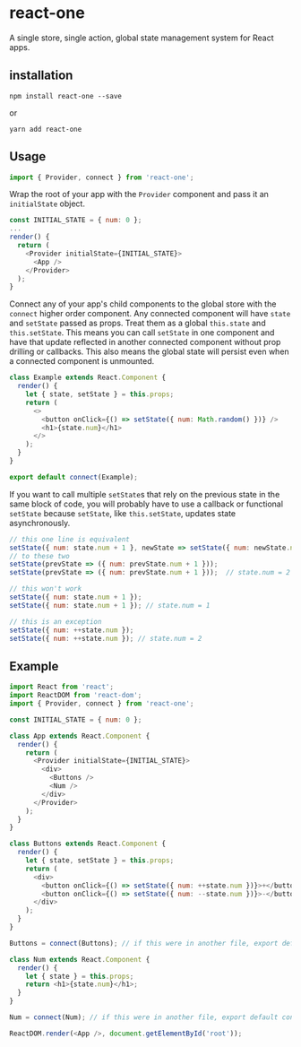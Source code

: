 
# react-one
A single store, single action, global state management system for React apps.

## installation

`npm install react-one --save`

or

`yarn add react-one`

## Usage
```js
import { Provider, connect } from 'react-one';
```
Wrap the root of your app with the `Provider` component and pass it an `initialState` object.
```js
const INITIAL_STATE = { num: 0 };
...
render() {
  return (
    <Provider initialState={INITIAL_STATE}>
      <App />
    </Provider>
  );
}
````

Connect any of your app's child components to the global store with the `connect` higher order component. Any connected component will have `state` and `setState` passed as props. Treat them as a global `this.state` and `this.setState`. This means you can call `setState` in one component and have that update reflected in another connected component without prop drilling or callbacks. This also means the global state will persist even when a connected component is unmounted.

```js
class Example extends React.Component {
  render() {
    let { state, setState } = this.props;
    return (
      <>
      	<button onClick={() => setState({ num: Math.random() })} />
      	<h1>{state.num}</h1>
      </>
    );
  }
}

export default connect(Example);
```

If you want to call multiple `setState`s that rely on the previous state in the same block of code, you will probably have to use a callback or functional `setState` because `setState`, like `this.setState`, updates state asynchronously.

```js
// this one line is equivalent
setState({ num: state.num + 1 }, newState => setState({ num: newState.num + 1 })); // state.num = 2
// to these two
setState(prevState => ({ num: prevState.num + 1 }));
setState(prevState => ({ num: prevState.num + 1 }));  // state.num = 2

// this won't work
setState({ num: state.num + 1 });
setState({ num: state.num + 1 }); // state.num = 1

// this is an exception
setState({ num: ++state.num });
setState({ num: ++state.num }); // state.num = 2
```



## Example

```js
import React from 'react';
import ReactDOM from 'react-dom';
import { Provider, connect } from 'react-one';

const INITIAL_STATE = { num: 0 };

class App extends React.Component {
  render() {
    return (
      <Provider initialState={INITIAL_STATE}>
        <div>
          <Buttons />
          <Num />
        </div>
      </Provider>
    );
  }
}

class Buttons extends React.Component {
  render() {
    let { state, setState } = this.props;
    return (
      <div>
        <button onClick={() => setState({ num: ++state.num })}>+</button>
        <button onClick={() => setState({ num: --state.num })}>-</button>
      </div>
    );
  }
}

Buttons = connect(Buttons); // if this were in another file, export default connect(Buttons)

class Num extends React.Component {
  render() {
    let { state } = this.props;
    return <h1>{state.num}</h1>;
  }
}

Num = connect(Num); // if this were in another file, export default connect(Num)

ReactDOM.render(<App />, document.getElementById('root'));
```

